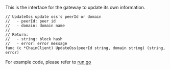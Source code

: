 This is the interface for the gateway to update its own information.

```golang
// UpdateOss update oss's peerId or domain
//   - peerId: peer id
//   - domain: domain name
//
// Return:
//   - string: block hash
//   - error: error message
func (c *ChainClient) UpdateOss(peerId string, domain string) (string, error)
```

For example code, please refer to [run.go](https://github.com/CESSProject/DeOSS/blob/main/cmd/cmd/run.go)